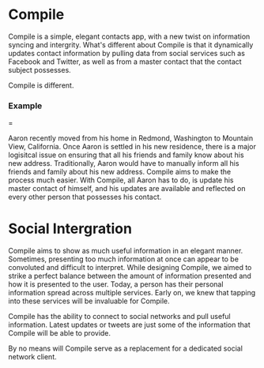 Compile
=======

Compile is a simple, elegant contacts app, with a new twist on information syncing and intergrity. What's different about Compile is that it dynamically updates contact information by pulling data from social services such as Facebook and Twitter, as well as from a master contact that the contact subject possesses. 

Compile is different.

### Example ###
=

Aaron recently moved from his home in Redmond, Washington to Mountain View, California. Once Aaron is settled in his new residence, there is a major logisitcal issue on ensuring that all his friends and family know about his new address. Traditionally, Aaron would have to manually inform all his friends and family about his new address. Compile aims to make the process much easier. With Compile, all Aaron has to do, is update his master contact of himself, and his updates are available and reflected on every other person that possesses his contact. 

Social Intergration
======

Compile aims to show as much useful information in an elegant manner. Sometimes, presenting too much information at once can appear to be convoluted and difficult to interpret. While designing Compile, we aimed to strike a perfect balance between the amount of information presented and how it is presented to the user. Today, a person has their personal information spread across multiple services. Early on, we knew that tapping into these services will be invaluable for Compile.

Compile has the ability to connect to social networks and pull useful information. Latest updates or tweets are just some of the information that Compile will be able to provide.

By no means will Compile serve as a replacement for a dedicated social network client.
